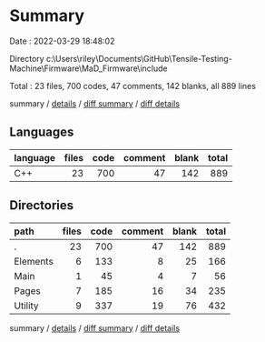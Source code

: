 # Summary

Date : 2022-03-29 18:48:02

Directory c:\Users\riley\Documents\GitHub\Tensile-Testing-Machine\Firmware\MaD_Firmware\include

Total : 23 files,  700 codes, 47 comments, 142 blanks, all 889 lines

summary / [details](details.md) / [diff summary](diff.md) / [diff details](diff-details.md)

## Languages
| language | files | code | comment | blank | total |
| :--- | ---: | ---: | ---: | ---: | ---: |
| C++ | 23 | 700 | 47 | 142 | 889 |

## Directories
| path | files | code | comment | blank | total |
| :--- | ---: | ---: | ---: | ---: | ---: |
| . | 23 | 700 | 47 | 142 | 889 |
| Elements | 6 | 133 | 8 | 25 | 166 |
| Main | 1 | 45 | 4 | 7 | 56 |
| Pages | 7 | 185 | 16 | 34 | 235 |
| Utility | 9 | 337 | 19 | 76 | 432 |

summary / [details](details.md) / [diff summary](diff.md) / [diff details](diff-details.md)